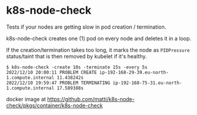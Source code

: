 # k8s-node-check

Tests if your nodes are getting slow in pod creation / termination.

k8s-node-check creates one (1) pod on every node and deletes it in a loop.

If the creation/termination takes too long, it marks the node as `PIDPressure` status/taint that is then removed by kubelet if it's healthy.

```console
$ k8s-node-check -create 10s -terminate 15s -every 5s
2022/12/10 20:00:11 PROBLEM CREATE ip-192-168-29-39.eu-north-1.compute.internal 11.438242s
2022/12/10 19:59:47 PROBLEM TERMINATING ip-192-168-75-31.eu-north-1.compute.internal 17.589388s
```

docker image at <https://github.com/matti/k8s-node-check/pkgs/container/k8s-node-check>
